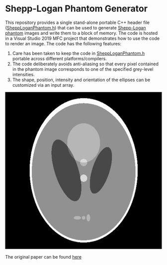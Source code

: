 # Shepp-Logan Phantom Generator

This repository provides a single stand-alone portable C++ header file ([SheppLoganPhantom.h](https://github.com/JohnLeber/Shepp-Logan-Phantom/blob/master/SheppLoganPhantom.h)) that can be used to generate [Shepp-Logan phantom](https://en.wikipedia.org/wiki/Shepp%E2%80%93Logan_phantom) images and write them to a block of memory. The code is hosted in a Visual Studio 2019 MFC project that demonstrates how to use the code to render an image. The code has the following features:
1) Care has been taken to keep the code in [SheppLoganPhantom.h](https://github.com/JohnLeber/Shepp-Logan/blob/master/SheppLoganPhantom.h) portable across different platforms/compilers. 
2) The code deliberately avoids anti-aliasing so that every pixel contained in the phantom image corresponds to one of the specified grey-level intensities.
3) The shape, position, intensity and orientation of the ellipses can be customized via an input array.

![alt text](https://github.com/JohnLeber/Shepp-Logan-Phantom/blob/master/PhantomImage.jpg)

 
The original paper can be found [here](https://web.archive.org/web/20160304035526/http://stat.wharton.upenn.edu/~shepp/publications/33.pdf)
